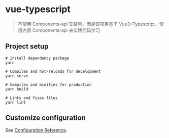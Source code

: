 # vue-typescript

> 不使用 Components-api 安装包，而是该项目基于 Vue3+Typescript，使用内置 Components-api 来实践代码学习

## Project setup

```
# Install dependency package
yarn

# Compiles and hot-reloads for development
yarn serve

# Compiles and minifies for production
yarn build

# Lints and fixes files
yarn lint
```

## Customize configuration

See [Configuration Reference](https://cli.vuejs.org/config/).
